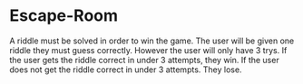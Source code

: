 # Escape-Room
A riddle must be solved in order to win the game.
The user will be given one riddle they must guess correctly. However the user will only have 3 trys. 
If the user gets the riddle correct in under 3 attempts, they win.
If the user does not get the riddle correct in under 3 attempts. They lose.
